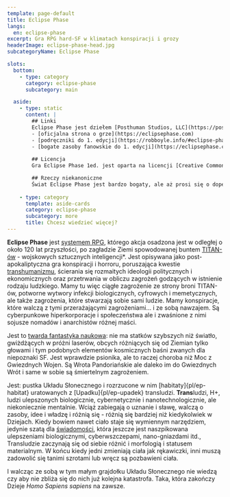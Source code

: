```yaml
---
template: page-default
title: Eclipse Phase
langs:
  en: eclipse-phase
excerpt: Gra RPG hard-SF w klimatach konspiracji i grozy
headerImage: eclipse-phase-head.jpg
subcategoryName: Eclipse Phase

slots:
  bottom:
    - type: category
      category: eclipse-phase
      subcategory: main

  aside:
    - type: static
      content: |
        ## Linki
        Eclipse Phase jest dziełem [Posthuman Studios, LLC](https://posthumanstudios.com/)
        - [oficjalna strona o grze](https://eclipsephase.com)
        - [podręczniki do 1. edycji](https://robboyle.info/#eclipse-phase-pdfs)
        - [bogate zasoby fanowskie do 1. edycji](https://eclipsephase.com/ep1-resources/)
        
        ## Licencja
        Gra Eclipse Phase 1ed. jest oparta na licencji [Creative Commons BY-NC-SA 3.0](https://creativecommons.org/licenses/by-nc-sa/3.0/). Oznacza to między innymi, że można udostępniać (kopiować i rozpowszechniać) materiał gry oraz adaptować go (remiksować, przekształcać i budować na jego podstawie).

        ## Rzeczy niekanoniczne
        Świat Eclipse Phase jest bardzo bogaty, ale aż prosi się o dopełnienie rzeczami, których nie znajdziecie w podręcznikach. W tej wiki znajdziecie więc również moje dodatki - zapożyczenia z kompatybilnej literatury i systemów RPG hard SF. Do tego dochodzą pomysły, które jakoś nie znalazły ujścia w moich przygodach, ale żal mi je wyrzucić na śmietnik. Żeby jednak była jasność co do statusu materiału, owe dodatki są oznaczone tagiem [#niekanoniczne](/pages/pl/tag.html?tag=niekanoniczne).
    
    - type: category
      template: aside-cards
      category: eclipse-phase
      subcategory: more
      title: Chcesz wiedzieć więcej?
---
```


**Eclipse Phase** jest [systemem RPG](http://pl.wikipedia.org/wiki/Gra_fabularna), którego akcja osadzona jest w odległej o około 120 lat przyszłości, po zagładzie Ziemi spowodowanej buntem [TITAN-ów](#) - wojskowych sztucznych inteligencji*. Jest opisywana jako post-apokaliptyczna gra konspiracji i horroru, poruszająca kwestie [transhumanizmu](http://pl.wikipedia.org/wiki/Transhumanizm), ścierania się rozmaitych ideologii politycznych i ekonomicznych oraz przetrwania w obliczu zagrożeń godzących w istnienie rodzaju ludzkiego. Mamy tu więc ciągłe zagrożenie ze strony broni TITAN-ów, potworne wytwory infekcji biologicznych, cyfrowych i memetycznych, ale także zagrożenia, które stwarzają sobie sami ludzie. Mamy konspiracje, które walczą z tymi przerażającymi zagrożeniami... i ze sobą nawzajem. Są cyberpunkowe hiperkorporacje i społeczeństwa ale i zwaśnione z nimi sojusze nomadów i anarchistów różnej maści.

Jest to [twarda fantastyka naukowa](http://pl.wikipedia.org/wiki/Hard_science_fiction): nie ma statków szybszych niż światło, gwiżdżących w próżni laserów, obcych różniących się od Ziemian tylko głowami i tym podobnych elementów kosmicznych baśni zwanych dla niepoznaki SF. Jest wprawdzie psionika, ale to raczej choroba niż Moc z Gwiezdnych Wojen. Są Wrota Pandoriańskie ale daleko im do Gwiezdnych Wrót i same w sobie są śmiertelnym zagrożeniem.

Jest: pustka Układu Słonecznego i rozrzucone w nim [habitaty]{pl/ep-habitat} uratowanych z [Upadku]{pl/ep-upadek} transludzi. **Trans**ludzi, H+, ludzi ulepszonych biologicznie, cybernetycznie i nanotechnologicznie, ale niekoniecznie mentalnie. Wciąż zabiegają o uznanie i sławę, walczą o zasoby, idee i władzę i różnią się - różnią się bardziej niż kiedykolwiek w Dziejach. Kiedy bowiem nawet ciało staje się wymiennym narzędziem, jedynie szatą dla [świadomości](#), która jeszcze jest naszpikowana ulepszeniami biologicznymi, cyberwszczepami, nano-gniazdami itd., Transludzie zaczynają się od siebie różnić i morfologią i statusem materialnym. W końcu kiedy jedni zmieniają ciała jak rękawiczki, inni muszą zadowolić się tanimi szrotami lub wręcz są pozbawieni ciała. 

I walcząc ze sobą w tym małym grajdołku Układu Słonecznego nie wiedzą czy aby nie zbliża się do nich już kolejna katastrofa. Taka, która zakończy Dzieje _Homo Sapiens sapiens_ na zawsze.

